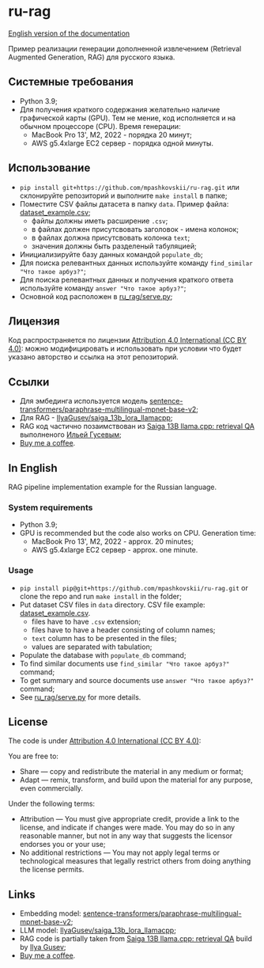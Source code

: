 # ru-rag

[English version of the documentation](#in-english)

Пример реализации генерации дополненной извлечением (Retrieval Augmented Generation, RAG) для русского языка.

## Системные требования

- Python 3.9;
- Для получения краткого содержания желательно наличие графической карты (GPU). Тем не мение, код исполняется и на обычном процессоре (CPU). Время генерации:
  - MacBook Pro 13', M2, 2022 - порядка 20 минут;
  - AWS g5.4xlarge EC2 сервер - порядка одной минуты.

## Использование

- `pip install git+https://github.com/mpashkovskii/ru-rag.git` или склонируйте репозиторий и выполните `make install` в папке;
- Поместите CSV файлы датасета в папку `data`. Пример файла: [dataset_example.csv](dataset_example.csv);
  - файлы должны иметь расширение `.csv`;
  - в файлах должен присутсвовать заголовок - имена колонок;
  - в файлах должна присутсвовать колонка `text`;
  - значения должны быть разделеный табуляцией;
- Инициализируйте базу данных командой `populate_db`;
- Для поиска релевантных данных используйте команду `find_similar "Что такое арбуз?"`;
- Для поиска релевантных данных и получения краткого ответа используйте команду `answer "Что такое арбуз?"`;
- Основной код расположен в [ru_rag/serve.py](ru_rag/serve.py);

## Лицензия

Код распространяется по лицензии [Attribution 4.0 International (CC BY 4.0)](LICENSE): можно модифицировать и использовать при условии что будет указано авторство и ссылка на этот репозиторий.

## Ссылки

- Для эмбединга используется модель [sentence-transformers/paraphrase-multilingual-mpnet-base-v2](https://huggingface.co/sentence-transformers/paraphrase-multilingual-mpnet-base-v2);
- Для RAG - [IlyaGusev/saiga_13b_lora_llamacpp](https://huggingface.co/IlyaGusev/saiga_13b_lora_llamacpp);
- RAG код частично позаимствован из [Saiga 13B llama.cpp: retrieval QA](https://huggingface.co/spaces/IlyaGusev/saiga_13b_llamacpp_retrieval_qa) выполненого [Ильей Гусевым](https://github.com/IlyaGusev);
- [Buy me a coffee](https://bmc.link/mpashkovskii).

## In English

RAG pipeline implementation example for the Russian language.

### System requirements

- Python 3.9;
- GPU is recommended but the code also works on CPU. Generation time:
  - MacBook Pro 13', M2, 2022 - approx. 20 minutes;
  - AWS g5.4xlarge EC2 сервер - approx. one minute.

### Usage

- `pip install pip@git+https://github.com/mpashkovskii/ru-rag.git` or clone the repo and run `make install` in the folder;
- Put dataset CSV files in `data` directory. CSV file example: [dataset_example.csv](dataset_example.csv).
  - files have to have `.csv` extension;
  - files have to have a header consisting of column names;
  - `text` column has to be presented in the files;
  - values are separated with tabulation;
- Populate the database with `populate_db` command;
- To find similar documents use `find_similar "Что такое арбуз?"` command;
- To get summary and source documents use `answer "Что такое арбуз?"` command;
- See [ru_rag/serve.py](ru_rag/serve.py) for more details.

## License

The code is under [Attribution 4.0 International (CC BY 4.0)](LICENSE):

You are free to:

- Share — copy and redistribute the material in any medium or format;
- Adapt — remix, transform, and build upon the material for any purpose, even commercially.

Under the following terms:

- Attribution — You must give appropriate credit, provide a link to the license, and indicate if changes were made. You may do so in any reasonable manner, but not in any way that suggests the licensor endorses you or your use;
- No additional restrictions — You may not apply legal terms or technological measures that legally restrict others from doing anything the license permits.

## Links

- Embedding model: [sentence-transformers/paraphrase-multilingual-mpnet-base-v2](https://huggingface.co/sentence-transformers/paraphrase-multilingual-mpnet-base-v2);
- LLM model: [IlyaGusev/saiga_13b_lora_llamacpp](https://huggingface.co/IlyaGusev/saiga_13b_lora_llamacpp);
- RAG code is partially taken from [Saiga 13B llama.cpp: retrieval QA](https://huggingface.co/spaces/IlyaGusev/saiga_13b_llamacpp_retrieval_qa) build by [Ilya Gusev](https://github.com/IlyaGusev);
- [Buy me a coffee](https://bmc.link/mpashkovskii).
